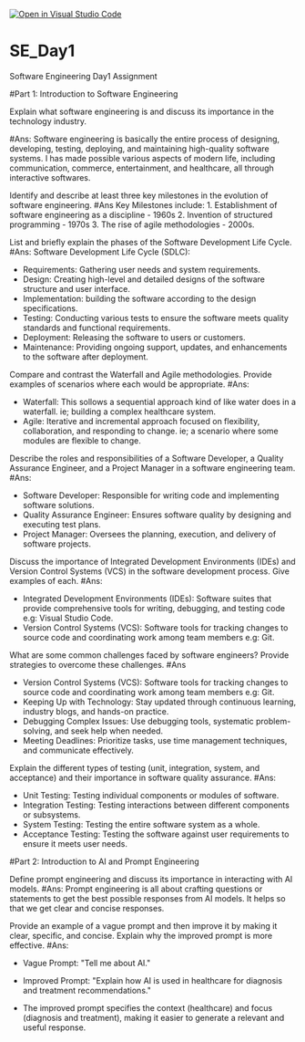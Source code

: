 [![Open in Visual Studio Code](https://classroom.github.com/assets/open-in-vscode-2e0aaae1b6195c2367325f4f02e2d04e9abb55f0b24a779b69b11b9e10269abc.svg)](https://classroom.github.com/online_ide?assignment_repo_id=18352275&assignment_repo_type=AssignmentRepo) 
# SE_Day1
Software Engineering Day1 Assignment

#Part 1: Introduction to Software Engineering

Explain what software engineering is and discuss its importance in the technology industry.

#Ans:
Software engineering is basically the entire process of designing, developing, testing, deploying, and maintaining high-quality software systems. 
I has made possible various aspects of modern life, including communication, commerce, entertainment, and healthcare, all through interactive softwares.


Identify and describe at least three key milestones in the evolution of software engineering.
#Ans
Key Milestones include:
    1. Establishment of software engineering as a discipline - 1960s
    2. Invention of structured programming - 1970s
    3. The rise of agile methodologies - 2000s.

List and briefly explain the phases of the Software Development Life Cycle.
#Ans:
 Software Development Life Cycle (SDLC):
  - Requirements: Gathering user needs and system requirements.
  - Design: Creating high-level and detailed designs of the software structure and user interface.
  - Implementation: building the software according to the design specifications.
  - Testing: Conducting various tests to ensure the software meets quality standards and functional requirements.
  - Deployment: Releasing the software to users or customers.
  - Maintenance: Providing ongoing support, updates, and enhancements to the software after deployment.


Compare and contrast the Waterfall and Agile methodologies. Provide examples of scenarios where each would be appropriate.
#Ans:
  - Waterfall: This sollows a sequential approach kind of like water does in a waterfall. ie; building a complex healthcare system.
  - Agile: Iterative and incremental approach focused on flexibility, collaboration, and responding to change. ie; a scenario where some modules are flexible to change.


Describe the roles and responsibilities of a Software Developer, a Quality Assurance Engineer, and a Project Manager in a software engineering team.
#Ans:
  - Software Developer: Responsible for writing code and implementing software solutions.
  - Quality Assurance Engineer: Ensures software quality by designing and executing test plans.
  - Project Manager: Oversees the planning, execution, and delivery of software projects.

Discuss the importance of Integrated Development Environments (IDEs) and Version Control Systems (VCS) in the software development process. Give examples of each.
#Ans:
  - Integrated Development Environments (IDEs): Software suites that provide comprehensive tools for writing, debugging, and testing code e.g: Visual Studio Code.
  - Version Control Systems (VCS): Software tools for tracking changes to source code and coordinating work among team members e.g: Git.


What are some common challenges faced by software engineers? Provide strategies to overcome these challenges.
#Ans
  - Version Control Systems (VCS): Software tools for tracking changes to source code and coordinating work among team members e.g: Git.
  - Keeping Up with Technology: Stay updated through continuous learning, industry blogs, and hands-on practice.
  - Debugging Complex Issues: Use debugging tools, systematic problem-solving, and seek help when needed.
  - Meeting Deadlines: Prioritize tasks, use time management techniques, and communicate effectively.


Explain the different types of testing (unit, integration, system, and acceptance) and their importance in software quality assurance.
#Ans:
  - Unit Testing: Testing individual components or modules of software.
  - Integration Testing: Testing interactions between different components or subsystems.
  - System Testing: Testing the entire software system as a whole.
  - Acceptance Testing: Testing the software against user requirements to ensure it meets user needs.

#Part 2: Introduction to AI and Prompt Engineering


Define prompt engineering and discuss its importance in interacting with AI models.
#Ans:
Prompt engineering is all about crafting questions or statements to get the best possible responses from AI models. 
It helps so that we get clear and concise responses.


Provide an example of a vague prompt and then improve it by making it clear, specific, and concise. Explain why the improved prompt is more effective.
#Ans:
  - Vague Prompt: "Tell me about AI."
  - Improved Prompt: "Explain how AI is used in healthcare for diagnosis and treatment recommendations."

  - The improved prompt specifies the context (healthcare) and focus (diagnosis and treatment), making it easier to generate a relevant and useful response.
